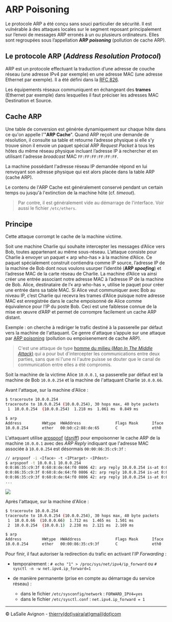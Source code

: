 # ARP Poisoning

Le protocole ARP a été conçu sans souci particulier de sécurité. Il est vulnérable à des attaques locales sur le segment reposant principalement sur l’envoi de messages ARP erronés à un ou plusieurs ordinateurs. Elles sont regroupées sous l’appellation **ARP _poisoning_** (pollution de cache ARP).

## Le protocole ARP  (_Address Resolution Protocol_)

ARP est un protocole effectuant la traduction d’une adresse de couche réseau (une adresse IPv4 par exemple) en
une adresse MAC (une adresse Ethernet par exemple). Il a été défini dans la [RFC 826](https://tools.ietf.org/html/rfc826).

Les équipements réseaux communiquent en échangeant des **trames** (Ethernet par exemple) dans lesquelles il faut préciser les adresses MAC Destination et Source.

## Cache ARP

Une table de conversion est générée dynamiquement sur chaque hôte dans ce qu'on appelle l'"**ARP Cache**". Quand ARP reçoit une demande de résolution, il consulte sa table et retourne l’adresse physique si elle s’y trouve sinon il envoie un paquet spécial ARP _Request Packet_ à tous les hôtes du même réseau physique incluant l’adresse IP à rechercher et en utilisant l'adresse _broadcast_ MAC `FF:FF:FF:FF:FF:FF`.

La machine possédant l'adresse réseau IP demandée répond en lui renvoyant son adresse physique qui est alors placée dans la table ARP (cache ARP).

Le contenu de l'ARP Cache est généralement conservé pendant un certain temps ou jusqu'à l'extinction de la machine hôte (cf. _timeout_).

> Par contre, il est généralement vide au démarrage de l'interface. Voir aussi le fichier `/etc/ethers`.

## Principe

Cette attaque corrompt le cache de la machine victime.

Soit une machine Charlie qui souhaite intercepter les messages d’Alice vers Bob, toutes appartenant au même sous-réseau. L’attaque consiste pour Charlie à envoyer un paquet « arp who-has » à la machine d’Alice. Ce paquet spécialement construit contiendra comme IP source, l’adresse IP de la machine de Bob dont nous voulons usurper l’identité (**ARP _spoofing_**) et l’adresse MAC de la carte réseau de Charlie. La machine d’Alice va ainsi créer une entrée associant notre adresse MAC à l’adresse IP de la machine de Bob. Alice, destinataire de l’« arp who-has », utilise le paquet pour créer une entrée dans sa table MAC. Si Alice veut communiquer avec Bob au niveau IP, c’est Charlie qui recevra les trames d’Alice puisque notre adresse MAC est enregistrée dans le cache empoisonné de Alice comme équivalence pour l’IP du poste Bob. Ceci est une faiblesse connue de la mise en œuvre d’ARP et permet de corrompre facilement un cache ARP distant.

Exemple : on cherche à rediriger le trafic destiné à la passerelle par défaut vers la machine de l'attaquant. Ce genre d'attaque s’appuie sur une attaque par [ARP poisoning](https://fr.wikipedia.org/wiki/ARP_poisoning) (pollution ou empoisenement de cache ARP).

> C'est une attaque de type [homme du milieu (_Man In The Middle Attack_)](https://fr.wikipedia.org/wiki/Attaque_de_l%27homme_du_milieu) qui a pour but d'intercepter les communications entre deux parties, sans que ni l'une ni l'autre puisse se douter que le canal de communication entre elles a été compromis.

Soit la machine de la victime Alice `10.0.0.1`, sa passerelle par défaut est la machine de Bob `10.0.0.254` et la machine de l'attaquant Charlie `10.0.0.66`.

Avant l'attaque, sur la machine d'Alice :

```bash
$ traceroute 10.0.0.254
traceroute to 10.0.0.254 (10.0.0.254), 30 hops max, 40 byte packets
 1  10.0.0.254  (10.0.0.254)  1.218 ms  1.061 ms  0.849 ms

$ arp
Address         HWtype  HWAddress               Flags Mask      Iface
10.0.0.254      ether   00:b0:c2:88:de:65       C               eth0
```

L'attaquant utilise [arpspoof](https://linuxcommandlibrary.com/man/arpspoof) ([dsniff](https://en.wikipedia.org/wiki/DSniff)) pour empoisonner le cache ARP de la machine `10.0.0.1` avec des _ARP Reply_ indiquant que l'adresse MAC associée à `10.0.0.254` est désormais `00:00:86:35:c9:3f` :

```bash
// arpspoof -i <Iface> -t <IPtarget> <IPdest>
$ arpspoof -t 10.0.0.1 10.0.0.254
0:0:86:35:c9:3f 0:60:8:de:64:f0 0806 42: arp reply 10.0.0.254 is-at 0:0:86:35:c9:3f
0:0:86:35:c9:3f 0:60:8:de:64:f0 0806 42: arp reply 10.0.0.254 is-at 0:0:86:35:c9:3f
0:0:86:35:c9:3f 0:60:8:de:64:f0 0806 42: arp reply 10.0.0.254 is-at 0:0:86:35:c9:3f
...
```

![](./images/dsniff.png)

Après l'attaque, sur la machine d'Alice :

```bash
$ traceroute 10.0.0.254
traceroute to 10.0.0.254 (10.0.0.254), 30 hops max, 40 byte packets
 1  10.0.0.66  (10.0.0.66)  1.712 ms  1.465 ms  1.501 ms
 2  10.0.0.254  (10.0.0.1)  2.238 ms  2.121 ms  2.169 ms

$ arp
Address         HWtype  HWAddress               Flags Mask      Iface
10.0.0.254      ether   00:00:86:35:c9:3f       C               eth0
```

Pour finir, il faut autoriser la redirection du trafic en activant l'_IP Forwarding_ :

- temporairement : `# echo "1" > /proc/sys/net/ipv4/ip_forward` ou `# sysctl -n -w net.ipv4.ip_forward=1`

- de manière permanente (prise en compte au démarrage du service réseau) :
  - dans le fichier `/etc/sysconfig/network` : `FORWARD_IPV4=yes`
  - dans le fichier `/etc/sysctl.conf` : `net.ipv4.ip_forward = 1`

---
©️ LaSalle Avignon - [thierry(dot)vaira(at)gmail(dot)com](thierry.vaira@gmail.com)
